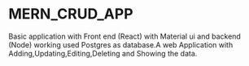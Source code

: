 # MERN_CRUD_APP
Basic application with Front end (React) with Material ui and backend (Node) working used Postgres as database.A web Application with Adding,Updating,Editing,Deleting and Showing the data.
